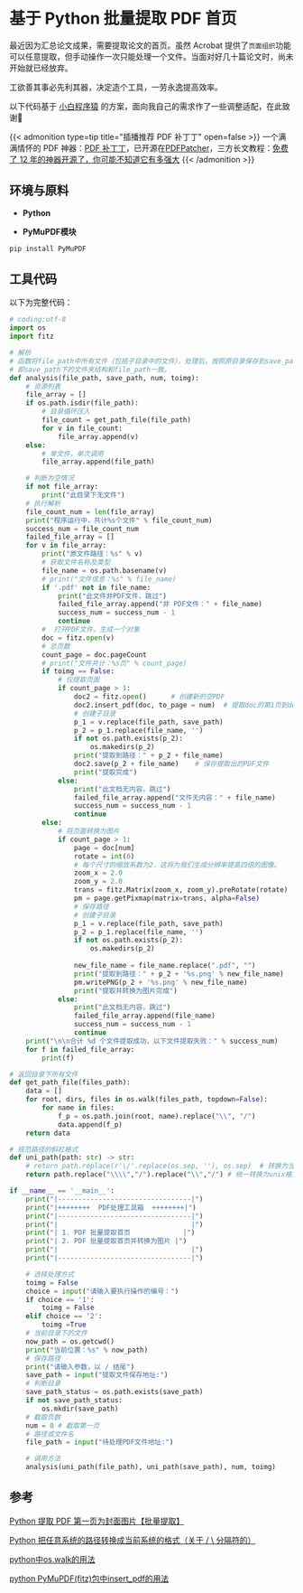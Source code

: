 # 基于 Python 批量提取 PDF 首页


最近因为汇总论文成果，需要提取论文的首页。虽然 Acrobat 提供了`页面组织`功能可以任意提取，但手动操作一次只能处理一个文件。当面对好几十篇论文时，尚未开始就已经放弃。

<!--more-->

工欲善其事必先利其器，决定造个工具，一劳永逸提高效率。

以下代码基于 [小白程序猿](https://cloud.tencent.com/developer/article/1584421) 的方案，面向我自己的需求作了一些调整适配，在此致谢🫡

{{< admonition type=tip title="插播推荐 PDF 补丁丁" open=false >}}
一个满满情怀的 PDF 神器：[PDF 补丁丁](https://www.cnblogs.com/pdfpatcher/)，已开源在[PDFPatcher](https://github.com/wmjordan/PDFPatcher)，三方长文教程：[免费了 12 年的神器开源了，你可能不知道它有多强大](https://post.smzdm.com/p/anx09ww3/)
{{< /admonition >}}

## 环境与原料

- **Python**

- **PyMuPDF模块**

```bash
pip install PyMuPDF
```

## 工具代码

以下为完整代码：

```python
# coding:utf-8
import os
import fitz

# 解析
# 函数将file_path中所有文件（包括子目录中的文件），处理后，按照原目录保存到save_path下。
# 即save_path下的文件夹结构和file_path一致。
def analysis(file_path, save_path, num, toimg):
    # 资源列表
    file_array = []
    if os.path.isdir(file_path):
        # 目录循环压入
        file_count = get_path_file(file_path)
        for v in file_count:
            file_array.append(v)
    else:
        # 单文件，单次调用
        file_array.append(file_path)

    # 判断为空情况
    if not file_array:
        print("此目录下无文件")
    # 执行解析
    file_count_num = len(file_array)
    print("程序运行中，共计%s个文件" % file_count_num)
    success_num = file_count_num
    failed_file_array = []
    for v in file_array:
        print("原文件路径：%s" % v)
        # 获取文件名称及类型
        file_name = os.path.basename(v)
        # print("文件信息：%s" % file_name)
        if '.pdf' not in file_name:
            print("此文件非PDF文件，跳过")
            failed_file_array.append("非 PDF文件：" + file_name)
            success_num = success_num - 1
            continue
        #  打开PDF文件，生成一个对象
        doc = fitz.open(v)
        # 总页数
        count_page = doc.pageCount
        # print("文件共计：%s页" % count_page)
        if toimg == False:
            # 仅提取页面
            if count_page > 1:
                doc2 = fitz.open()      # 创建新的空PDF
                doc2.insert_pdf(doc, to_page = num)  # 提取doc的第1页到doc2
                # 创建子目录
                p_1 = v.replace(file_path, save_path)
                p_2 = p_1.replace(file_name, '')
                if not os.path.exists(p_2):
                    os.makedirs(p_2)
                print("提取到路径：" + p_2 + file_name)
                doc2.save(p_2 + file_name)    # 保存提取出的PDF文件
                print("提取完成")
            else:
                print("此文档无内容，跳过")
                failed_file_array.append("文件无内容：" + file_name)
                success_num = success_num - 1
                continue
        else:
            # 将页面转换为图片
            if count_page > 1:
                page = doc[num]
                rotate = int(0)
                # 每个尺寸的缩放系数为2，这将为我们生成分辨率提高四倍的图像。
                zoom_x = 2.0
                zoom_y = 2.0
                trans = fitz.Matrix(zoom_x, zoom_y).preRotate(rotate)
                pm = page.getPixmap(matrix=trans, alpha=False)
                # 保存路径
                # 创建子目录
                p_1 = v.replace(file_path, save_path)
                p_2 = p_1.replace(file_name, '')
                if not os.path.exists(p_2):
                    os.makedirs(p_2)
                
                new_file_name = file_name.replace(".pdf", "")
                print("提取到路径：" + p_2 + '%s.png' % new_file_name)
                pm.writePNG(p_2 + '%s.png' % new_file_name)
                print("提取并转换为图片完成")
            else:
                print("此文档无内容，跳过")
                failed_file_array.append(file_name)
                success_num = success_num - 1
                continue
    print("\n\n合计 %d 个文件提取成功，以下文件提取失败：" % success_num)
    for f in failed_file_array:
        print(f)

# 返回目录下所有文件
def get_path_file(files_path):
    data = []
    for root, dirs, files in os.walk(files_path, topdown=False):
        for name in files:
            f_p = os.path.join(root, name).replace("\\", "/")
            data.append(f_p)
    return data

# 规范路径的斜杠格式
def uni_path(path: str) -> str:
    # return path.replace(r'\/'.replace(os.sep, ''), os.sep)  # 转换为当前系统的格式
    return path.replace("\\\\","/").replace("\\","/") # 统一转换为unix格式

if __name__ == '__main__':
    print("|---------------------------------|")
    print("|++++++++  PDF处理工具箱  ++++++++|")
    print("|---------------------------------|")
    print("|                                 |")
    print("| 1. PDF 批量提取首页             |")
    print("| 2. PDF 批量提取首页并转换为图片 |")
    print("|                                 |")
    print("|---------------------------------|")

    # 选择处理方式
    toimg = False
    choice = input("请输入要执行操作的编号：")
    if choice == '1':
        toimg = False
    elif choice == '2':
        toimg =True
    # 当前目录下的文件
    now_path = os.getcwd()
    print("当前位置：%s" % now_path)
    # 保存路径
    print("请输入参数，以 / 结尾")
    save_path = input("提取文件保存地址:")
    # 判断目录
    save_path_status = os.path.exists(save_path)
    if not save_path_status:
        os.mkdir(save_path)
    # 截取页数
    num = 0 # 截取第一页
    # 路径或文件名
    file_path = input("待处理PDF文件地址:")

    # 调用方法
    analysis(uni_path(file_path), uni_path(save_path), num, toimg)
```

## 参考

[Python 提取 PDF 第一页为封面图片【批量提取】](https://cloud.tencent.com/developer/article/1584421)

[Python 把任意系统的路径转换成当前系统的格式（关于 / \ 分隔符的）](https://blog.csdn.net/lnotime/article/details/87720332)

[python中os.walk的用法](https://www.jianshu.com/p/bbad16822eab)

[python PyMuPDF(fitz)包中insert_pdf的用法](https://pymupdf.readthedocs.io/en/latest/document.html#Document.insert_pdf)


